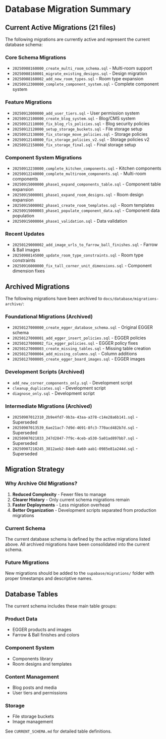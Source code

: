 # Database Migration Summary

## Current Active Migrations (21 files)

The following migrations are currently active and represent the current database schema:

### Core Schema Migrations
- `20250908160000_create_multi_room_schema.sql` - Multi-room support
- `20250908160001_migrate_existing_designs.sql` - Design migration
- `20250908160002_add_new_room_types.sql` - Room type expansion
- `20250912300000_complete_component_system.sql` - Complete component system

### Feature Migrations
- `20250912000000_add_user_tiers.sql` - User permission system
- `20250912100000_create_blog_system.sql` - Blog/CMS system
- `20250912110000_fix_blog_rls_policies.sql` - Blog security policies
- `20250912120000_setup_storage_buckets.sql` - File storage setup
- `20250912130000_fix_storage_move_policies.sql` - Storage policies
- `20250912140000_fix_storage_policies_v2.sql` - Storage policies v2
- `20250912150000_fix_storage_final.sql` - Final storage setup

### Component System Migrations
- `20250912230000_complete_kitchen_components.sql` - Kitchen components
- `20250912240000_complete_multiroom_components.sql` - Multi-room components
- `20250915000000_phase1_expand_components_table.sql` - Component table expansion
- `20250915000001_phase1_expand_room_designs.sql` - Room design expansion
- `20250915000002_phase1_create_room_templates.sql` - Room templates
- `20250915000003_phase1_populate_component_data.sql` - Component data population
- `20250915000004_phase1_validation.sql` - Data validation

### Recent Updates
- `20250129000002_add_image_urls_to_farrow_ball_finishes.sql` - Farrow & Ball images
- `20250908145000_update_room_type_constraints.sql` - Room type constraints
- `20250916000000_fix_tall_corner_unit_dimensions.sql` - Component dimension fixes

## Archived Migrations

The following migrations have been archived to `docs/database/migrations-archive/`:

### Foundational Migrations (Archived)
- `20250127000000_create_egger_database_schema.sql` - Original EGGER schema
- `20250127000001_add_egger_insert_policies.sql` - EGGER policies
- `20250127000002_fix_egger_policies.sql` - EGGER policy fixes
- `20250127000003_create_missing_tables.sql` - Missing table creation
- `20250127000004_add_missing_columns.sql` - Column additions
- `20250127000005_create_egger_board_images.sql` - EGGER images

### Development Scripts (Archived)
- `add_new_corner_components_only.sql` - Development script
- `cleanup_duplicates.sql` - Development script
- `diagnose_only.sql` - Development script

### Intermediate Migrations (Archived)
- `20250907012310_2b9e4fd7-9b3a-43aa-a378-c14e28a6b141.sql` - Superseded
- `20250907013539_6ae21ac7-7d9d-4691-8fc3-770acd482b7d.sql` - Superseded
- `20250907021033_247d2847-7f9c-4ceb-a530-5a01ad897bb7.sql` - Superseded
- `20250907210245_3812aeb2-84e0-4a60-aab1-0985e81a244d.sql` - Superseded

## Migration Strategy

### Why Archive Old Migrations?
1. **Reduced Complexity** - Fewer files to manage
2. **Clearer History** - Only current schema migrations remain
3. **Faster Deployments** - Less migration overhead
4. **Better Organization** - Development scripts separated from production migrations

### Current Schema
The current database schema is defined by the active migrations listed above. All archived migrations have been consolidated into the current schema.

### Future Migrations
New migrations should be added to the `supabase/migrations/` folder with proper timestamps and descriptive names.

## Database Tables

The current schema includes these main table groups:

### Product Data
- EGGER products and images
- Farrow & Ball finishes and colors

### Component System
- Components library
- Room designs and templates

### Content Management
- Blog posts and media
- User tiers and permissions

### Storage
- File storage buckets
- Image management

See `CURRENT_SCHEMA.md` for detailed table definitions.
